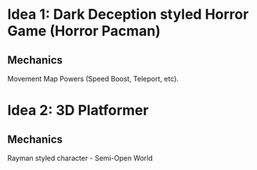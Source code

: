 # Idea 1: Dark Deception styled Horror Game (Horror Pacman)
## Mechanics
Movement
Map
Powers (Speed Boost, Teleport, etc).



# Idea 2: 3D Platformer
## Mechanics

Rayman styled character - Semi-Open World
